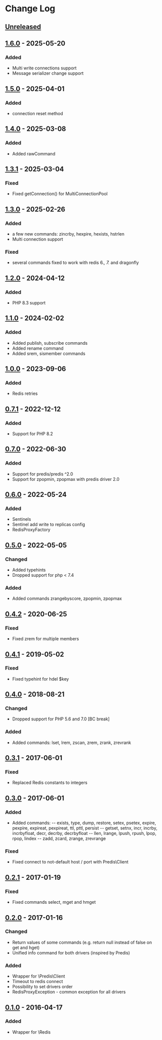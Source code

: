 # Change Log

## [Unreleased][unreleased]

## [1.6.0] - 2025-05-20
### Added
- Multi write connections support
- Message serializer change support

## [1.5.0] - 2025-04-01
### Added
- connection reset method

## [1.4.0] - 2025-03-08
### Added
- Added rawCommand

## [1.3.1] - 2025-03-04
### Fixed
- Fixed getConnection() for MultiConnectionPool

## [1.3.0] - 2025-02-26
###  Added
- a few new commands: zincrby, hexpire, hexists, hstrlen
- Multi connection support

###  Fixed
- several commands fixed to work with redis 6.*, 7.* and dragonfly

## [1.2.0] - 2024-04-12
###  Added
- PHP 8.3 support

## [1.1.0] - 2024-02-02
###  Added
- Added publish, subscribe commands
- Added rename command
- Added srem, sismember commands

## [1.0.0] - 2023-09-06
###  Added
- Redis retries

## [0.7.1] - 2022-12-12
### Added
- Support for PHP 8.2

## [0.7.0] - 2022-06-30
### Added
- Support for predis/predis ^2.0
- Support for zpopmin, zpopmax with predis driver 2.0

## [0.6.0] - 2022-05-24
### Added
- Sentinels
- Sentinel add write to replicas config
- RedisProxyFactory

## [0.5.0] - 2022-05-05
### Changed
- Added typehints
- Dropped support for php < 7.4

### Added
- Added commands zrangebyscore, zpopmin, zpopmax

## [0.4.2] - 2020-06-25
### Fixed
- Fixed zrem for multiple members

## [0.4.1] - 2019-05-02
### Fixed
- Fixed typehint for hdel $key

## [0.4.0] - 2018-08-21
### Changed
- Dropped support for PHP 5.6 and 7.0 [BC break]

### Added
- Added commands: lset, lrem, zscan, zrem, zrank, zrevrank

## [0.3.1] - 2017-06-01
### Fixed
- Replaced Redis constants to integers

## [0.3.0] - 2017-06-01
### Added
- Added commands:
-- exists, type, dump, restore, setex, psetex, expire, pexpire, expireat, pexpireat, ttl, pttl, persist
-- getset, setnx, incr, incrby, incrbyfloat, decr, decrby, decrbyfloat
-- llen, lrange, lpush, rpush, lpop, rpop, lindex
-- zadd, zcard, zrange, zrevrange

### Fixed
- Fixed connect to not-default host / port with Predis\Client

## [0.2.1] - 2017-01-19
### Fixed
- Fixed commands select, mget and hmget
 
## [0.2.0] - 2017-01-16
### Changed
- Return values of some commands (e.g. return null instead of false on get and hget)
- Unified info command for both drivers (inspired by Predis)

### Added
- Wrapper for \Predis\Client
- Timeout to redis connect
- Possibility to set drivers order
- RedisProxyException - common exception for all drivers

## [0.1.0] - 2016-04-17

### Added
- Wrapper for \Redis

[unreleased]: https://github.com/lulco/redis-proxy/compare/1.6.0...HEAD
[1.6.0]: https://github.com/lulco/redis-proxy/compare/1.5.0...1.6.0
[1.5.0]: https://github.com/lulco/redis-proxy/compare/1.4.0...1.5.0
[1.4.0]: https://github.com/lulco/redis-proxy/compare/1.3.1...1.4.0
[1.3.1]: https://github.com/lulco/redis-proxy/compare/1.3.0...1.3.1
[1.3.0]: https://github.com/lulco/redis-proxy/compare/1.2.0...1.3.0
[1.2.0]: https://github.com/lulco/redis-proxy/compare/1.1.0...1.2.0
[1.1.0]: https://github.com/lulco/redis-proxy/compare/1.0.0...1.1.0
[1.0.0]: https://github.com/lulco/redis-proxy/compare/0.7.1...1.0.0
[0.7.1]: https://github.com/lulco/redis-proxy/compare/0.7.0...0.7.1
[0.7.0]: https://github.com/lulco/redis-proxy/compare/0.6.0...0.7.0
[0.6.0]: https://github.com/lulco/redis-proxy/compare/0.5.0...0.6.0
[0.5.0]: https://github.com/lulco/redis-proxy/compare/0.4.2...0.5.0
[0.4.2]: https://github.com/lulco/redis-proxy/compare/0.4.1...0.4.2
[0.4.1]: https://github.com/lulco/redis-proxy/compare/0.4.0...0.4.1
[0.4.0]: https://github.com/lulco/redis-proxy/compare/0.3.1...0.4.0
[0.3.1]: https://github.com/lulco/redis-proxy/compare/0.3.0...0.3.1
[0.3.0]: https://github.com/lulco/redis-proxy/compare/0.2.1...0.3.0
[0.2.1]: https://github.com/lulco/redis-proxy/compare/0.2.0...0.2.1
[0.2.0]: https://github.com/lulco/redis-proxy/compare/0.1.0...0.2.0
[0.1.0]: https://github.com/lulco/redis-proxy/compare/0.0.0...0.1.0
